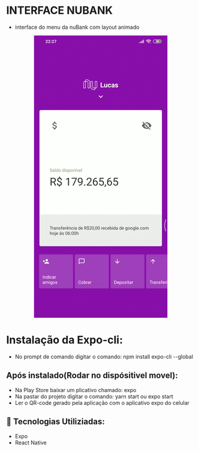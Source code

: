 # INTERFACE NUBANK

- interface do menu da nuBank com layout animado


<p align="center">
  <img alt="GitHub language count" src=https://github.com/LucasGabryellll/inteface-nuBank/blob/master/Screenrecorder-2020-04-18-22-27-33-723.gif>

# Instalação da Expo-cli:
 - No prompt de comando digitar o comando: npm install expo-cli --global

## Após instalado(Rodar no dispósitivel movel):
 - Na Play Store baixar um plicativo chamado: expo
 - Na pastar do projeto digitar o comando: yarn start ou expo start
 - Ler o QR-code gerado pela aplicação com o aplicativo expo do celular


## 🚀 Tecnologias Utiliziadas: 

- Expo 
- React Native
